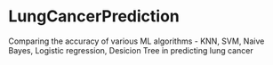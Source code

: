 # LungCancerPrediction
 Comparing the accuracy of  various ML algorithms - KNN, SVM, Naive Bayes, Logistic regression, Desicion Tree in predicting lung cancer 
